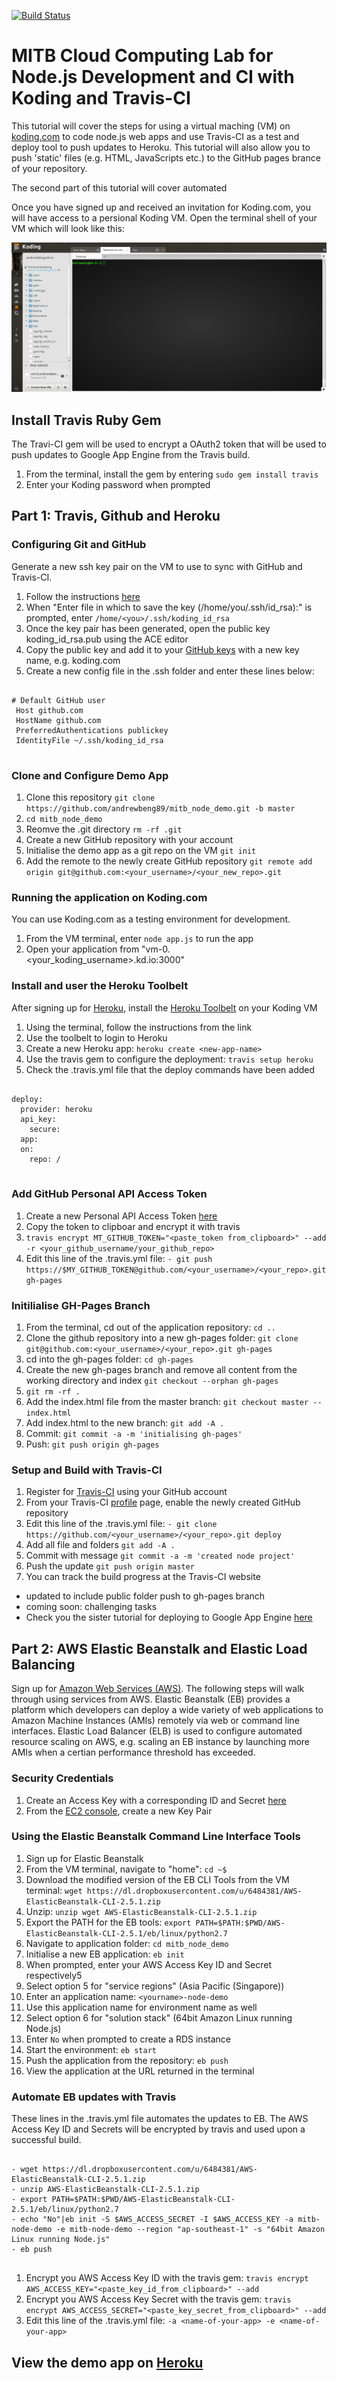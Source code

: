 [![Build Status](https://travis-ci.org/andrewbeng89/mitb_node_demo.png?branch=master)](https://travis-ci.org/andrewbeng89/mitb_node_demo)
# MITB Cloud Computing Lab for Node.js Development and CI with Koding and Travis-CI

This tutorial will cover the steps for using a virtual maching (VM) on [koding.com](https://koding.com) to code node.js web apps and use Travis-CI as a test and deploy tool to push updates to Heroku. This tutorial will also allow you to push 'static' files (e.g. HTML, JavaScripts etc.) to the GitHub pages brance of your repository.

The second part of this tutorial will cover automated 

Once you have signed up and received an invitation for Koding.com, you will have access to a persional Koding VM. Open the terminal shell of your VM which will look like this:

![koding terminal](https://github.com/andrewbeng89/mitb_gae_demo/raw/master//images/koding_vm.png)


## Install Travis Ruby Gem

The Travi-CI gem will be used to encrypt a OAuth2 token that will be used to push updates to Google App Engine from the Travis build.

1. From the terminal, install the gem by entering `sudo gem install travis`
2. Enter your Koding password when prompted


## Part 1: Travis, Github and Heroku

### Configuring Git and GitHub

Generate a new ssh key pair on the VM to use to sync with GitHub and Travis-CI.

1. Follow the instructions [here](https://help.github.com/articles/generating-ssh-keys)
2. When "Enter file in which to save the key (/home/you/.ssh/id_rsa):" is prompted, enter  `/home/<you>/.ssh/koding_id_rsa`
3. Once the key pair has been generated, open the public key koding_id_rsa.pub using the ACE editor
4. Copy the public key and add it to your [GitHub keys](https://github.com/settings/ssh) with a new key name, e.g. koding.com
5. Create a new config file in the .ssh folder and enter these lines below:
<pre>
  <code>
# Default GitHub user
 Host github.com
 HostName github.com
 PreferredAuthentications publickey
 IdentityFile ~/.ssh/koding_id_rsa
  </code>
</pre> 


### Clone and Configure Demo App

1. Clone this repository `git clone https://github.com/andrewbeng89/mitb_node_demo.git -b master`
2. `cd mitb_node_demo`
3. Reomve the .git directory `rm -rf .git`
4. Create a new GitHub repository with your account
5. Initialise the demo app as a git repo on the VM `git init`
6. Add the remote to the newly create GitHub repository `git remote add origin git@github.com:<your_username>/<your_new_repo>.git`


### Running the application on Koding.com

You can use Koding.com as a testing environment for development.

1. From the VM terminal, enter `node app.js` to run the app
2. Open your application from "vm-0.<your_koding_username>.kd.io:3000"


### Install and user the Heroku Toolbelt

After signing up for [Heroku](https://heroku.com), install the [Heroku Toolbelt](https://toolbelt.heroku.com/) on your Koding VM

1. Using the terminal, follow the instructions from the link
2. Use the toolbelt to login to Heroku
3. Create a new Heroku app: `heroku create <new-app-name>`
4. Use the travis gem to configure the deployment: `travis setup heroku`
5. Check the .travis.yml file that the deploy commands have been added
<pre>
  <code>
deploy:
  provider: heroku
  api_key:
    secure: <encrypted_api_key>
  app: <your_heroku_app_name>
  on:
    repo: <your_github_username>/<your_repo>
  </code>
</pre> 


### Add GitHub Personal API Access Token

1. Create a new Personal API Access Token [here](https://github.com/settings/applications)
2. Copy the token to clipboar and encrypt it with travis
3. `travis encrypt MT_GITHUB_TOKEN="<paste_token from_clipboard>" --add -r <your_github_username/your_github_repo>`
4. Edit this line of the .travis.yml file: `- git push https://$MY_GITHUB_TOKEN@github.com/<your_username>/<your_repo>.git gh-pages`


### Initilialise GH-Pages Branch 

1. From the terminal, cd out of the application repository: `cd ..`
2. Clone the github repository into a new gh-pages folder: `git clone git@github.com:<your_username>/<your_repo>.git gh-pages`
3. cd into the gh-pages folder: `cd gh-pages`
4. Create the new gh-pages branch and remove all content from the working directory and index `git checkout --orphan gh-pages`
5. `git rm -rf .`
6. Add the index.html file from the master branch: `git checkout master -- index.html`
7. Add index.html to the new branch: `git add -A .`
8. Commit:  `git commit -a -m 'initialising gh-pages'`
9. Push: `git push origin gh-pages`


### Setup and Build with Travis-CI

1. Register for [Travis-CI](https://travis-ci.org) using your GitHub account
2. From your Travis-CI [profile](https://travis-ci.org/profile) page, enable the newly created GitHub repository
3. Edit this line of the .travis.yml file: `- git clone https://github.com/<your_username>/<your_repo>.git deploy`
4. Add all file and folders `git add -A .`
5. Commit with message `git commit -a -m 'created node project'`
6. Push the update `git push origin master`
7. You can track the build progress at the Travis-CI website

* updated to include public folder push to gh-pages branch
* coming soon: challenging tasks
* Check you the sister tutorial for deploying to Google App Engine [here](https://github.com/andrewbeng89/mitb_gae_demo)


## Part 2: AWS Elastic Beanstalk and Elastic Load Balancing

Sign up for [Amazon Web Services (AWS)](https://aws.amazon.com). The following steps will walk through using services from AWS. Elastic Beanstalk (EB) provides a platform which developers can deploy a wide variety of web applications to Amazon Machine Instances (AMIs) remotely via web or command line interfaces. Elastic Load Balancer (ELB) is used to configure automated resource scaling on AWS, e.g. scaling an EB instance by launching more AMIs when a certian performance threshold has exceeded.

### Security Credentials

1. Create an Access Key with a corresponding ID and Secret [here](https://portal.aws.amazon.com/gp/aws/securityCredentials)
2. From the [EC2 console](https://console.aws.amazon.com/ec2/v2/home?region=ap-southeast-1), create a new Key Pair


### Using the Elastic Beanstalk Command Line Interface Tools

1. Sign up for Elastic Beanstalk
2. From the VM terminal, navigate to "home": `cd ~$`
3. Download the modified version of the EB CLI Tools from the VM terminal: `wget https://dl.dropboxusercontent.com/u/6484381/AWS-ElasticBeanstalk-CLI-2.5.1.zip`
4. Unzip: `unzip wget AWS-ElasticBeanstalk-CLI-2.5.1.zip`
5. Export the PATH for the EB tools: `export PATH=$PATH:$PWD/AWS-ElasticBeanstalk-CLI-2.5.1/eb/linux/python2.7`
6. Navigate to application folder: `cd mitb_node_demo`
7. Initialise a new EB application: `eb init`
8. When prompted, enter your AWS Access Key ID and Secret respectively5
9. Select option 5 for "service regions" (Asia Pacific (Singapore))
10. Enter an application name: `<yourname>-node-demo`
11. Use this application name for environment name as well
12. Select option 6 for "solution stack" (64bit Amazon Linux running Node.js)
13. Enter `No` when prompted to create a RDS instance
14. Start the environment: `eb start`
15. Push the application from the repository: `eb push`
16. View the application at the URL returned in the terminal


### Automate EB updates with Travis

These lines in the .travis.yml file automates the updates to EB. The AWS Access Key ID and Secrets will be encrypted by travis and used upon a successful build.

<pre>
  <code>
- wget https://dl.dropboxusercontent.com/u/6484381/AWS-ElasticBeanstalk-CLI-2.5.1.zip
- unzip AWS-ElasticBeanstalk-CLI-2.5.1.zip
- export PATH=$PATH:$PWD/AWS-ElasticBeanstalk-CLI-2.5.1/eb/linux/python2.7
- echo "No"|eb init -S $AWS_ACCESS_SECRET -I $AWS_ACCESS_KEY -a mitb-node-demo -e mitb-node-demo --region "ap-southeast-1" -s "64bit Amazon Linux running Node.js"
- eb push
  </code>
</pre>

1. Encrypt you AWS Access Key ID with the travis gem: `travis encrypt AWS_ACCESS_KEY="<paste_key_id_from_clipboard>" --add`
2. Encrypt you AWS Access Key Secret with the travis gem: `travis encrypt AWS_ACCESS_SECRET="<paste_key_secret_from_clipboard>" --add`
3. Edit this line of the .travis.yml file: `-a <name-of-your-app> -e <name-of-your-app>`

## View the demo app on [Heroku](http://mitb-node-demo.herokuapp.com)
